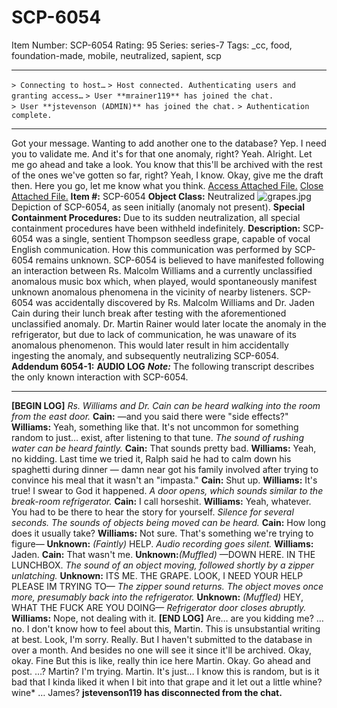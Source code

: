 # SCP-6054
Item Number: SCP-6054
Rating: 95
Series: series-7
Tags: _cc, food, foundation-made, mobile, neutralized, sapient, scp

---

`> Connecting to host…`
`> Host connected. Authenticating users and granting access…`
`> User **mrainer119** has joined the chat.`  
`> User **jstevenson (ADMIN)** has joined the chat.`
`> Authentication complete.`
* * *
Got your message. Wanting to add another one to the database?
Yep. I need you to validate me.
And it's for that one anomaly, right?
Yeah.
Alright. Let me go ahead and take a look. You know that this'll be archived with the rest of the ones we've gotten so far, right?
Yeah, I know.
Okay, give me the draft then.
Here you go, let me know what you think.
[Access Attached File.](javascript:;)
[Close Attached File.](javascript:;)
**Item #:** SCP-6054
**Object Class:** Neutralized
![grapes.jpg](http://scp-wiki.wikidot.com/local--files/scp-6054/grapes.jpg)
Depiction of SCP-6054, as seen initially (anomaly not present).
**Special Containment Procedures:** Due to its sudden neutralization, all special containment procedures have been withheld indefinitely.
**Description:** SCP-6054 was a single, sentient Thompson seedless grape, capable of vocal English communication. How this communication was performed by SCP-6054 remains unknown.
SCP-6054 is believed to have manifested following an interaction between Rs. Malcolm Williams and a currently unclassified anomalous music box which, when played, would spontaneously manifest unknown anomalous phenomena in the vicinity of nearby listeners.
SCP-6054 was accidentally discovered by Rs. Malcolm Williams and Dr. Jaden Cain during their lunch break after testing with the aforementioned unclassified anomaly. Dr. Martin Rainer would later locate the anomaly in the refrigerator, but due to lack of communication, he was unaware of its anomalous phenomenon. This would later result in him accidentally ingesting the anomaly, and subsequently neutralizing SCP-6054.
**Addendum 6054-1:**
**AUDIO LOG**
**_Note:_** The following transcript describes the only known interaction with SCP-6054.
* * *
**[BEGIN LOG]**
_Rs. Williams and Dr. Cain can be heard walking into the room from the east door._
**Cain:** —and you said there were "side effects?"
**Williams:** Yeah, something like that. It's not uncommon for something random to just… exist, after listening to that tune.
_The sound of rushing water can be heard faintly._
**Cain:** That sounds pretty bad.
**Williams:** Yeah, no kidding. Last time we tried it, Ralph said he had to calm down his spaghetti during dinner — damn near got his family involved after trying to convince his meal that it wasn't an "impasta."
**Cain:** Shut up.
**Williams:** It's true! I swear to God it happened.
_A door opens, which sounds similar to the break-room refrigerator._
**Cain:** I call horseshit.
**Williams:** Yeah, whatever. You had to be there to hear the story for yourself.
_Silence for several seconds. The sounds of objects being moved can be heard._
**Cain:** How long does it usually take?
**Williams:** Not sure. That's something we're trying to figure—
**Unknown:** _(Faintly)_ HELP.
_Audio recording goes silent._
**Williams:** Jaden.
**Cain:** That wasn't me.
**Unknown:**_(Muffled)_ —DOWN HERE. IN THE LUNCHBOX.
_The sound of an object moving, followed shortly by a zipper unlatching._
**Unknown:** ITS ME. THE GRAPE. LOOK, I NEED YOUR HELP PLEASE IM TRYING TO—
_The zipper sound returns. The object moves once more, presumably back into the refrigerator._
**Unknown:** _(Muffled)_ HEY, WHAT THE FUCK ARE YOU DOING—
_Refrigerator door closes abruptly._
**Williams:** Nope, not dealing with it.
**[END LOG]**
Are… are you kidding me?
…no.
I don't know how to feel about this, Martin. This is unsubstantial writing at best.
Look, I'm sorry. Really. But I haven't submitted to the database in over a month. And besides no one will see it since it'll be archived.
Okay, okay. Fine
But this is like, really thin ice here Martin.
Okay.
Go ahead and post.
…?
Martin?
I'm trying.
Martin.
It's just… I know this is random, but is it bad that I kinda liked it when I bit into that grape and it let out a little whine?
wine*
…
James?
**jstevenson119 has disconnected from the chat.**